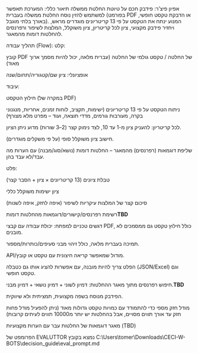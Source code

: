 אפיון פיצ’ר: פידבק חכם על טיוטת החלטת ממשלה
תיאור כללי:
 המערכת תאפשר למשתמש להזין נוסח החלטת ממשלה בעברית  (בפורמט PDF או הדבקת טקסט חופשי, באורך בלתי מוגבל).
המנוע ינתח את הטקסט על פי 13 קריטריונים מוגדרים מראש, ויחזיר פידבק מקצועי, ציון לכל קריטריון, ציון משוקלל, המלצות לשיפור ורפרנסים להחלטות דומות מהמאגר.

תהליך עבודה (Flow):
קלט:

קובץ PDF של החלטה / טקסט גולמי של החלטה (עברית מלאה, יכול להיות מסמך ארוך מאוד)

אופציונלי: ציון שם/קטגוריה/תחום/שנה

עיבוד:

חילוץ הטקסט (במקרה של PDF)

ניתוח הטקסט על פי 13 קריטריונים (ישימות, תקציב, לוחות זמנים, אחריות, מנגנוני בקרה, מעורבות גורמים, מדדי תוצאה, ועוד – מפרט מלא מצורף)

לכל קריטריון: להעניק ציון מ-1 עד 10, לצד נימוק קצר (2–3 שורות) מדוע ניתן הציון.

חישוב ציון משוקלל סופי (על פי משקלים מוגדרים).

שליפת דוגמאות (רפרנסים) מהמאגר – החלטות דומות (נושא/סוג/מבנה) עם הערות מה עבד/לא עבד בהן.

פלט:

טבלת ציונים (13 קריטריונים × ציון + הסבר קצר)

ציון ישימות משוקלל כללי

סיכום קצר של המלצות עיקריות לשיפור (איפה לחזק, איפה לשנות)

רשימת רפרנסים/קישורים/דוגמאות מהחלטות דומות**TBD**

דגשים טכניים למפתח:
יכולת עבודה עם קבצי PDF, כולל חילוץ טקסט גם ממסמכים לא מובנים.

תמיכה בעברית מלאה, כולל זיהוי מבני סעיפים/כותרות/מספור.

API/מודול שמאפשר קריאה חיצונית עם טקסט או קובץ.

הפלט צריך להיות מובנה, עם אפשרות להציג אותו גם כטבלה (JSON/Excel) וגם טקסט חופשי.

חיפוש רפרנסים מתוך מאגר ההחלטות: דמיון לשוני + דמיון נושאי + דמיון מבני.**TBD**

הפידבק מנוסח בשפה מקצועית, תמציתית ולא שיווקית.

מודל חזק מספי כדי להתמודד עם כמויות טקסט גדולות מאוד (ניתן להפעיל מודל פחות חזק עד אורך תווים מסויים, אבל בהחלטות יש יותר מ10000 תווים לעיתים קרובות)
 
מאגר דוגמאות של החלטות עבר עם הערות מקצועיות (TBD)

הפרומפט של EVALUTTOR נמצא בקובץ C:\Users\tomer\Downloads\CECI-W-BOTS\decision_guide\eval_prompt.md

